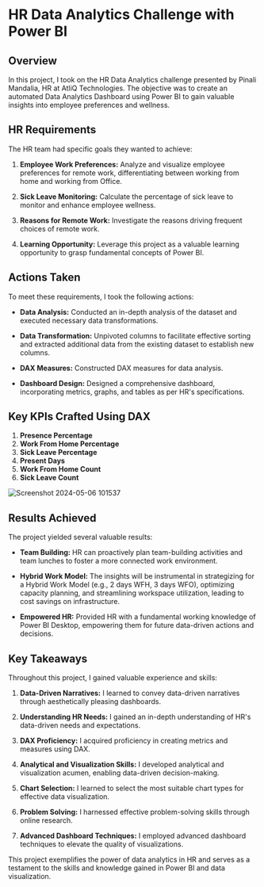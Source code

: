 # HR Data Analytics Challenge with Power BI

## Overview

In this project, I took on the HR Data Analytics challenge presented by Pinali Mandalia, HR at AtliQ Technologies. The objective was to create an automated Data Analytics Dashboard using Power BI to gain valuable insights into employee preferences and wellness.

## HR Requirements

The HR team had specific goals they wanted to achieve:

1. **Employee Work Preferences:** Analyze and visualize employee preferences for remote work, differentiating between working from home and working from Office.

2. **Sick Leave Monitoring:** Calculate the percentage of sick leave to monitor and enhance employee wellness.

3. **Reasons for Remote Work:** Investigate the reasons driving frequent choices of remote work.

4. **Learning Opportunity:** Leverage this project as a valuable learning opportunity to grasp fundamental concepts of Power BI.

## Actions Taken

To meet these requirements, I took the following actions:

- **Data Analysis:** Conducted an in-depth analysis of the dataset and executed necessary data transformations.

- **Data Transformation:** Unpivoted columns to facilitate effective sorting and extracted additional data from the existing dataset to establish new columns.

- **DAX Measures:** Constructed DAX measures for data analysis.

- **Dashboard Design:** Designed a comprehensive dashboard, incorporating metrics, graphs, and tables as per HR's specifications.

## Key KPIs Crafted Using DAX

1. **Presence Percentage**
2. **Work From Home Percentage**
3. **Sick Leave Percentage**
4. **Present Days**
5. **Work From Home Count**
6. **Sick Leave Count**
   
![Screenshot 2024-05-06 101537](https://github.com/Jayant-Projects/Power_BI-HR_Analysis/assets/142287323/60d5b9cc-e992-430d-a0ba-8ff59f3051b9)

## Results Achieved

The project yielded several valuable results:

- **Team Building:** HR can proactively plan team-building activities and team lunches to foster a more connected work environment.

- **Hybrid Work Model:** The insights will be instrumental in strategizing for a Hybrid Work Model (e.g., 2 days WFH, 3 days WFO), optimizing capacity planning, and streamlining workspace utilization, leading to cost savings on infrastructure.

- **Empowered HR:** Provided HR with a fundamental working knowledge of Power BI Desktop, empowering them for future data-driven actions and decisions.

## Key Takeaways

Throughout this project, I gained valuable experience and skills:

1. **Data-Driven Narratives:** I learned to convey data-driven narratives through aesthetically pleasing dashboards.

2. **Understanding HR Needs:** I gained an in-depth understanding of HR's data-driven needs and expectations.

3. **DAX Proficiency:** I acquired proficiency in creating metrics and measures using DAX.

4. **Analytical and Visualization Skills:** I developed analytical and visualization acumen, enabling data-driven decision-making.

5. **Chart Selection:** I learned to select the most suitable chart types for effective data visualization.

6. **Problem Solving:** I harnessed effective problem-solving skills through online research.

7. **Advanced Dashboard Techniques:** I employed advanced dashboard techniques to elevate the quality of visualizations.

This project exemplifies the power of data analytics in HR and serves as a testament to the skills and knowledge gained in Power BI and data visualization.

